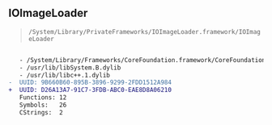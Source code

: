 ## IOImageLoader

> `/System/Library/PrivateFrameworks/IOImageLoader.framework/IOImageLoader`

```diff

   - /System/Library/Frameworks/CoreFoundation.framework/CoreFoundation
   - /usr/lib/libSystem.B.dylib
   - /usr/lib/libc++.1.dylib
-  UUID: 9B660B60-895B-3896-9299-2FDD1512A984
+  UUID: D26A13A7-91C7-3FDB-ABC0-EAE8D8A06210
   Functions: 12
   Symbols:   26
   CStrings:  2

```
